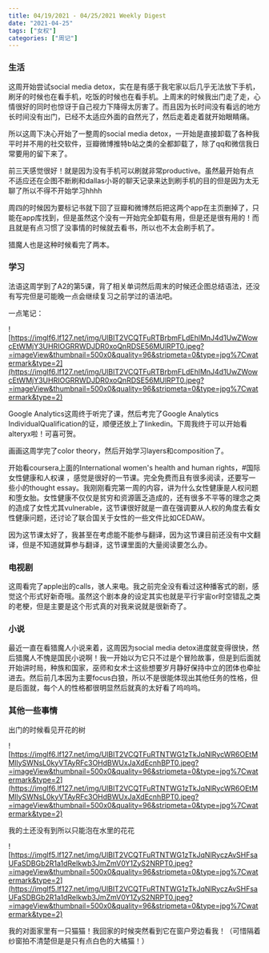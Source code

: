 ```yaml
---
title: 04/19/2021 - 04/25/2021 Weekly Digest
date: "2021-04-25"
tags: ["女权"]
categories: ["周记"]
---
```


### 生活

这周开始尝试social media detox，实在是有感于我宅家以后几乎无法放下手机，刷牙的时候也在看手机，吃饭的时候也在看手机。上周末的时候我出门走了走，心情很好的同时也惊讶于自己视力下降得太厉害了。而且因为长时间没有看远的地方长时间没有出门，已经不太适应外面的自然光了，然后走着走着就开始眼睛痛。

所以这周下决心开始了一整周的social media detox，一开始是直接卸载了各种我平时并不用的社交软件，豆瓣微博推特b站之类的全都卸载了，除了qq和微信我日常要用的留下来了。

前三天感觉很好！就是因为没有手机可以刷就非常productive。虽然最开始有点不适应还在企图不断刷和dallas小哥的聊天记录来达到刷手机的目的但是因为太无聊了所以不得不开始学习hhhh

周四的时候因为要标记书就下回了豆瓣和微博然后把这两个app在主页删掉了，只能在app库找到，但是虽然这个没有一开始完全卸载有用，但是还是很有用的！而且就是有点习惯了没事情的时候就去看书，所以也不太会刷手机了。

猎魔人也是这种时候看完了两本。

### 学习

法语这周学到了A2的第5课，背了相关单词然后周末的时候还企图总结语法，还没有写完但是可能晚一点会继续复习之前学过的语法吧。

一点笔记：

![https://imglf6.lf127.net/img/UlBlT2VCQTFuRTBrbmFLdEhlMnJ4d1UwZWowcEtWMjY3UHRIOGRRWDJDR0xoQnRDSE56MUlRPT0.jpeg?=imageView&thumbnail=500x0&quality=96&stripmeta=0&type=jpg%7Cwatermark&type=2](https://imglf6.lf127.net/img/UlBlT2VCQTFuRTBrbmFLdEhlMnJ4d1UwZWowcEtWMjY3UHRIOGRRWDJDR0xoQnRDSE56MUlRPT0.jpeg?=imageView&thumbnail=500x0&quality=96&stripmeta=0&type=jpg%7Cwatermark&type=2)

Google Analytics这周终于听完了课，然后考完了Google Analytics IndividualQualification的证，顺便还放上了linkedin。下周我终于可以开始看alteryx啦！可喜可贺。

画画这周学完了color theory，然后开始学习layers和composition了。

开始看coursera上面的International women's health and human rights，#国际女性健康和人权课 ，感觉是很好的一节课。完全免费而且有很多阅读，还要写一些小的thought essay。我刚刚看完第一周的内容，讲为什么女性健康是人权问题和堕女胎。女性健康不仅仅是贫穷和资源匮乏造成的，还有很多不平等的理念之类的造成了女性尤其vulnerable，这节课很好就是一直在强调要从人权的角度去看女性健康问题，还讨论了联合国关于女性的一些文件比如CEDAW。

因为这节课太好了，我甚至在考虑能不能参与翻译，因为这节课目前还没有中文翻译，但是不知道就算参与翻译，这节课里面的大量阅读要怎么办。

### 电视剧

这周看完了apple出的calls，骇人来电。我之前完全没有看过这种播客式的剧，感觉这个形式好新奇哦。虽然这个剧本身的设定其实也就是平行宇宙or时空错乱之类的老梗，但是主要是这个形式真的对我来说就是很新奇了。

### 小说

最近一直在看猎魔人小说来着，这周因为social media detox进度就变得很快，然后猎魔人不愧是国民小说啊！我一开始以为它只不过是个冒险故事，但是到后面就开始讲时局，种族和国家，巫师和女术士这些想要岁月静好保持中立的团体也牵扯进去。然后前几本因为主要focus白狼，所以不是很能体现出其他任务的性格，但是后面就，每个人的性格都很明显然后就真的太好看了呜呜呜。

### 其他一些事情

出门的时候看见开花的树

![https://imglf6.lf127.net/img/UlBlT2VCQTFuRTNTWG1zTkJqNlRycWR6OEtMMllySWNsL0kyVTAyRFc3OHdBWUxJaXdEcnhBPT0.jpeg?=imageView&thumbnail=500x0&quality=96&stripmeta=0&type=jpg%7Cwatermark&type=2](https://imglf6.lf127.net/img/UlBlT2VCQTFuRTNTWG1zTkJqNlRycWR6OEtMMllySWNsL0kyVTAyRFc3OHdBWUxJaXdEcnhBPT0.jpeg?=imageView&thumbnail=500x0&quality=96&stripmeta=0&type=jpg%7Cwatermark&type=2)

我的土还没有到所以只能泡在水里的花花

![https://imglf5.lf127.net/img/UlBlT2VCQTFuRTNTWG1zTkJqNlRyczAvSHFsaUFaSDBGb2R1a1dRelkwb3JmZmV0Y1ZyS2NRPT0.jpeg?=imageView&thumbnail=500x0&quality=96&stripmeta=0&type=jpg%7Cwatermark&type=2](https://imglf5.lf127.net/img/UlBlT2VCQTFuRTNTWG1zTkJqNlRyczAvSHFsaUFaSDBGb2R1a1dRelkwb3JmZmV0Y1ZyS2NRPT0.jpeg?=imageView&thumbnail=500x0&quality=96&stripmeta=0&type=jpg%7Cwatermark&type=2)

我的对面家里有一只猫猫！我回家的时候突然看到它在窗户旁边看我！（可惜隔着纱窗拍不清楚但是是只有点白色的大橘猫！）